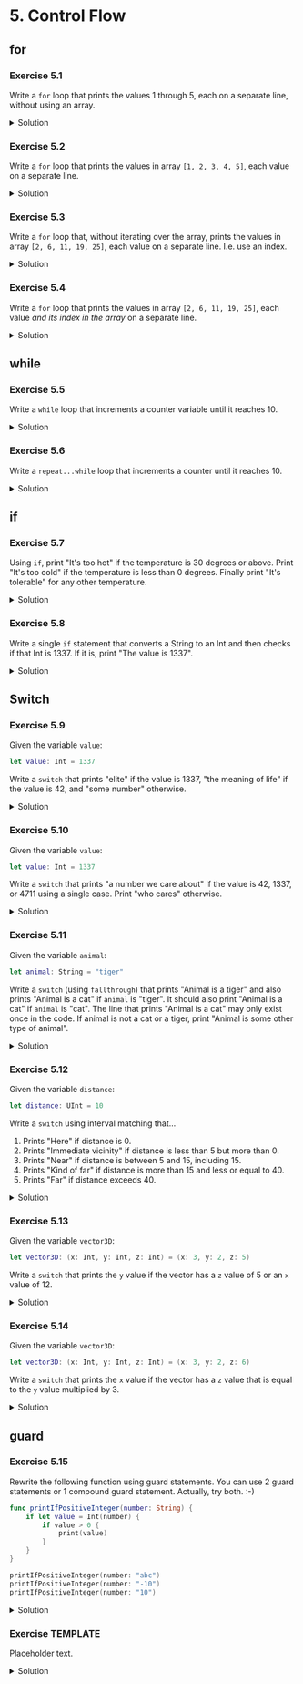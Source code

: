 
# 5. Control Flow

## for

### Exercise 5.1

Write a `for` loop that prints the values 1 through 5, each on a separate line, without using an array.

<details>
<summary>Solution</summary>
    
```Swift
for index in 1...5 {
    print(index))
}
```
</details>

### Exercise 5.2

Write a `for` loop that prints the values in array `[1, 2, 3, 4, 5]`, each value on a separate line.

<details>
<summary>Solution</summary>

```Swift
for value in [1, 2, 3, 4, 5] {
    print(value)
}
```
</details>

### Exercise 5.3

Write a `for` loop that, without iterating over the array, prints the values in array `[2, 6, 11, 19, 25]`, each value on a separate line. I.e. use an index.

<details>
<summary>Solution</summary>

```Swift
let values = [2, 6, 11, 19, 25]
for index in 0..<values.count {
    let value = values[index]
    print(value)
}
```
</details>

### Exercise 5.4

Write a `for` loop that prints the values in array `[2, 6, 11, 19, 25]`, each value *and its index in the array* on a separate line.

<details>
<summary>Solution</summary>

```Swift
let values = [2, 6, 11, 19, 25]
for (index, value) in values.enumerated() {
    print("\(index) -> \(value)")
}
```
</details>

## while

### Exercise 5.5

Write a `while` loop that increments a counter variable until it reaches 10.

<details>
<summary>Solution</summary>

```Swift
var counter = 0
while counter < 10 {
    counter += 1
}
```
</details>

### Exercise 5.6

Write a `repeat...while` loop that increments a counter until it reaches 10.

<details>
<summary>Solution</summary>

```Swift
var counter = 0
repeat {
    counter += 1
} while counter < 10
```
</details>

## if

### Exercise 5.7

Using `if`, print "It's too hot" if the temperature is 30 degrees or above. Print "It's too cold" if the temperature is less than 0 degrees. Finally print "It's tolerable" for any other temperature.

<details>
<summary>Solution</summary>

```Swift
let temperature = 13
if temperature >= 30 {
    print("It's too hot.")
} else if temperature < 0 {
    print("It's too cold.")
} else {
    print("It's tolerable.")
}
```
</details>

### Exercise 5.8

Write a single `if` statement that converts a String to an Int and then checks if that Int is 1337. If it is, print "The value is 1337".

<details>
<summary>Solution</summary>

```Swift
let myString = "1337"
if let value = Int(myString), value == 1337 {
    print("The value is 1337")
}
```
</details>

## Switch

### Exercise 5.9

Given the variable `value`:

```Swift
let value: Int = 1337
```

Write a `switch` that prints "elite" if the value is 1337, "the meaning of life" if the value is 42, and "some number" otherwise.

<details>
<summary>Solution</summary>

```Swift
let value: Int = 1337

switch value {
case 1337:
    print("elite")
case 42:
    print("the meaning of life")
default:
    print("some number")
}
```
</details>

### Exercise 5.10

Given the variable `value`:

```Swift
let value: Int = 1337
```

Write a `switch` that prints "a number we care about" if the value is 42, 1337, or 4711 using a single case. Print "who cares" otherwise.

<details>
<summary>Solution</summary>

```Swift
let value: Int = 1337

switch value {
case 42, 1337, 4711:
    print("a number we care about")
default:
    print("who cares")
}
```
</details>

### Exercise 5.11

Given the variable `animal`:

```Swift
let animal: String = "tiger"
```

Write a `switch` (using `fallthrough`) that prints "Animal is a tiger" and also prints "Animal is a cat" if `animal` is "tiger". It should also print "Animal is a cat" if `animal` is "cat". The line that prints "Animal is a cat" may only exist once in the code. If animal is not a cat or a tiger, print "Animal is some other type of animal".

<details>
<summary>Solution</summary>

```Swift
let animal: String = "tiger"

switch animal {
    case "tiger":
        print("Animal is a tiger")
        fallthrough
    case "cat":
        print("Animal is a cat")
    default:
        print("Animal is some other type of animal")
}
```
</details>

### Exercise 5.12

Given the variable `distance`:

```Swift
let distance: UInt = 10
```

Write a `switch` using interval matching that...

  1. Prints "Here" if distance is 0.
  2. Prints "Immediate vicinity" if distance is less than 5 but more than 0.
  3. Prints "Near" if distance is between 5 and 15, including 15.
  4. Prints "Kind of far" if distance is more than 15 and less or equal to 40.
  5. Prints "Far" if distance exceeds 40.
  
<details>
<summary>Solution</summary>

```Swift
let distance: UInt = 10

switch distance {
case 0:
    print("Here")
case 1..<5:
    print("Immediate vicinity")
case 5...15:
    print("Near")
case 16...40:
    print("Kind of far")
default:
    print("Far")
}
```
</details>

### Exercise 5.13

Given the variable `vector3D`:

```Swift
let vector3D: (x: Int, y: Int, z: Int) = (x: 3, y: 2, z: 5)
```

Write a `switch` that prints the `y` value if the vector has a `z` value of 5 or an `x` value of 12.

<details>
<summary>Solution</summary>

```Swift
let vector3D: (x: Int, y: Int, z: Int) = (x: 3, y: 2, z: 5)

switch vector3D {
case (_, let y, 5), (12, let y, _):
    print("y: \(y)")
default:
    break
}
```
</details>

### Exercise 5.14

Given the variable `vector3D`:

```Swift
let vector3D: (x: Int, y: Int, z: Int) = (x: 3, y: 2, z: 6)
```

Write a `switch` that prints the `x` value if the vector has a `z` value that is equal to the `y` value multiplied by 3.

<details>
<summary>Solution</summary>

```Swift
let vector3D: (x: Int, y: Int, z: Int) = (x: 3, y: 2, z: 6)

switch vector3D {
case let (x, y, z) where z == y * 3:
    print("x: \(x)")
default:
    break
}
```
</details>

## guard

### Exercise 5.15

Rewrite the following function using guard statements. You can use 2 guard statements or 1 compound guard statement. Actually, try both. :-)

```Swift
func printIfPositiveInteger(number: String) {
    if let value = Int(number) {
        if value > 0 {
            print(value)
        }
    }
}

printIfPositiveInteger(number: "abc")
printIfPositiveInteger(number: "-10")
printIfPositiveInteger(number: "10")
```


<details>
<summary>Solution</summary>

```Swift
// ----- With 2 guards -----

func printIfPositiveInteger2(number: String) {
    guard let value = Int(number) else { return }
    guard value > 0 else { return }
    
    print(value)
}

printIfPositiveInteger2(number: "abc")
printIfPositiveInteger2(number: "-10")
printIfPositiveInteger2(number: "20")

// ------- With compound guard --------

func printIfPositiveInteger3(number: String) {
    guard let value = Int(number), value > 0 else { return }
    
    print(value)
}
```
</details>


### Exercise TEMPLATE

Placeholder text.

<details>
<summary>Solution</summary>

```Swift

```
</details>

